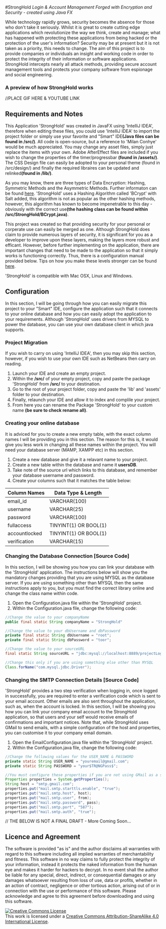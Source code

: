 #StrongHold
<i>Login &amp; Account Management Forged with Encryption and Security - created using Java FX</i>

While technology rapidly grows, security becomes the absence for those who don't take it seriously. Whilst it is great to create cutting edge applications which revolutionize the way we think, create and manage; what has happened with protecting these applications from being hacked or the protection of the user's information? Security may be at present but it is not taken as a priority, this needs to change. The aim of this project is to provide companies or individuals an insight and working code in order to protect the integrity of their information or software applications. StrongHold intercepts nearly all attack methods, providing secure account management tools and protects your company software from espionage and social engineering.

<h3>A preview of how StrongHold works</h3>

//PLACE GIF HERE & YOUTUBE LINK

<h2><b>Requirements and Notes</b></h2>

This Application 'StrongHold' was created in JavaFX using 'IntelliJ IDEA', therefore when editing these files, you could use 'IntelliJ IDEA' to import the project folder or simply use your favorite and "Smart" IDE<b>(Java files can be found in /src/)</b>. All code is open-source, but a reference to 'Milan Conhye' would be much appreciated. You may change any asset files, simply just replace the items with your own. Adobe AfterEffect files are included if you wish to change the properties of the timer/progressbar <b>(found in /assets/)</b>. The CSS Design file can easily be adopted to your personal theme (found in /src/design/) and finally the required libraires can be updated and relinked<b>(found in /lib/)</b>.

As you may know, there are three types of Data Encryption: Hashing, Symmetric Methods and the Asymmetric Methods. Further informaton can be found <a href="http://datashieldcorp.com/2013/06/04/3-different-data-encryption-methods/" target="_blank">here</a>. 'StrongHold' uses a Hashing Algorithm called 'BCrypt' with Salt added, this algorithm is not as popular as the other hashing methods, however, this algorithm has known to become impenetrable to this day - obviously with the correct use<b>(the hashing class can be found within /src/StrongHold/BCrypt.java)</b>.

This project was created so that providing security for your personal or corperate use can easily be merged as one. Although StrongHold does claim to provide numerous layers of security, it is significant for you as a developer to improve upon these layers, making the layers more robust and efficant. However, before further implementing on the application, there are important changes that need to be made to the application so that it simply works is functioning correctly. Thus, there is a configuration manual provided below. Tips on how you make these levels stronger can be found <a href="https://crackstation.net/hashing-security.htm" target="_blank">here</a>.

'StrongHold' is compatible with Mac OSX, Linux and Windows. 

<h2><b>Configuration</b></h2>

In this section, I will be going through how you can easily migrate this project to your "Smart" IDE, configure the application such that it connects to your online database and how you can easily adopt the application to your requirements. Although 'StrongHold' uses drivers from MYSQL to power the database, you can use your own database client in which java supports. 

<h3>Project Migration</h3>

If you wish to carry on using 'IntelliJ IDEA', then you may skip this section, however, if you wish to use your own IDE such as NetBeans then carry on reading. 

1. Launch your IDE and create an empty project.
2. Within the <b>/src/</b> of your empty project, copy and paste the package 'StrongHold' from <b>/src/</b> to your destination.
3. Go to the root of your project folder, copy and paste the 'lib' and 'assets' folder to your destination.
4. Finally, relaunch your IDE and allow it to index and complile your project.
5. From here you can rename the Package 'StrongHold' to your custom name <b>(be sure to check rename all)</b>.

<h3>Creating your online database</h3>

It is adviced for you to create a new empty table, with the exact column names I will be providing you in this section. The reason for this is, it would give you less work in changing all these names within the project. You will need your database server (MAMP, XAMPP etc) in this section.

1. Create a new database and give it a relavant name to your project. 
2. Create a new table within the database and name it <b>usersDB</b>.
3. Take note of the source url which links to this database, and remember your database username and password.
4. Create your columns such that it matches the table below:

Column Names                                    | Data Type & Length
-------------                                   | -------------
email_id                                        | VARCHAR(100)
username                                        | VARCHAR(25)
password                                        | VARCHAR(100)
fullaccess                                      | TINYINT(1) OR BOOL(1)
accountlocked                                   | TINYINT(1) OR BOOL(1)
verification                                    | VARCHAR(15)

<h3>Changing the Database Connection [Source Code]</h3>

In this section, I will be showing you how you can link your database with the 'StrongHold' application. The instructions below will show you the mandatory changes providing that you are using MYSQL as the database server. If you are using something other than MYSQL then the same instructions apply to you, but you must find the correct library online and change the class name within code.

1. Open the Configuration.java file within the 'StrongHold' project.
2. Within the Configuration.java file, change the following code:

```java
//Change the value to your companyName
public final static String companyName = "StrongHold"
```

```java
//Change the value to your dbUsername and dbPassword 
private final static String dbUsername = "root";
private final static String dbPassword = "toor";
```

```java
//Change the value to your sourceURL
final static String sourceURL = "jdbc:mysql://localhost:8889/projectLogin_db";
```

```java
//Change this only if you are using something else other than MYSQL
Class.forName("com.mysql.jdbc.Driver");
```

<h3>Changing the SMTP Connection Details [Source Code]</h3>

'StrongHold' provides a two step verification when logging in, once logged in successfully, you are required to enter a verification code which is sent to your email account. Other emails are also sent throughout the application, such as, when the account is locked. In this section, I will be showing you how you can link your company email account to the StrongHold application, so that users and your self would receive emails of confirmations and important notices. Note that, while StrongHold uses GMail to send emails, with a simple configuration of the host and properties, you can customise it to your company email domain. 

1. Open the EmailConfiguration.java file within the 'StrongHold' project.
2. Within the Configuration.java file, change the following code:

```java
//Change the following values for the USER_NAME & PASSWORD
private static String USER_NAME = "youremail@gmail.com";
private static String PASSWORD = "your$TR@NGPass$";
```

```java
//You must configure these properties if you are not using GMail as a sender
Properties properties = System.getProperties();
String host = "smtp.gmail.com";
properties.put("mail.smtp.starttls.enable", "true");
properties.put("mail.smtp.host", host);
properties.put("mail.smtp.user", from);
properties.put("mail.smtp.password", pass);
properties.put("mail.smtp.port", "587");
properties.put("mail.smtp.auth", "true");
```

// THE BELOW IS NOT A FINAL DRAFT - More Coming Soon...
<h2>Licence and Agreement</h2>

The software is provided "as is" and the author disclaims all warranties with regard to this software including all implied warranties of merchantability and fitness. This software in no way claims to fully protect the integrity of your information, instead it protects the naked information from the human eye and makes it harder for hackers to decrypt. In no event shall the author be liable for any special, direct, indirect, or consequential damages or any damages whatsoever resulting from loss of use, data or profits, whether in an action of contract, negligence or other tortious action, arising out of or in connection with the use or performance of this software. Please acknowledge and agree to this agreement before downloading and using this software. 

<a rel="license" href="http://creativecommons.org/licenses/by-sa/4.0/"><img alt="Creative Commons License" style="border-width:0" src="https://i.creativecommons.org/l/by-sa/4.0/88x31.png" /></a><br />This work is licensed under a <a rel="license" href="http://creativecommons.org/licenses/by-sa/4.0/">Creative Commons Attribution-ShareAlike 4.0 International License</a>.
